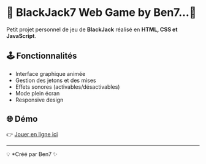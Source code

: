 
# 🎰 BlackJack7 Web Game by Ben7...🎰

Petit projet personnel de jeu de **BlackJack** réalisé en **HTML, CSS et JavaScript**.

## 🕹️ Fonctionnalités
- Interface graphique animée
- Gestion des jetons et des mises
- Effets sonores (activables/désactivables)
- Mode plein écran
- Responsive design

## 🌐 Démo
👉 [Jouer en ligne ici](https://<https://septieme7.github.io/blackjack7/)

---

💡 *Créé par Ben7 ✨


